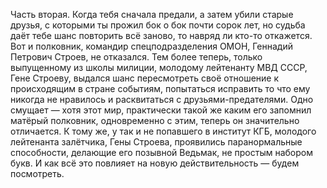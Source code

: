 <!--2025-02-16 12:01:09-->
Часть вторая. Когда тебя сначала предали, а затем убили старые друзья, с которыми ты прожил бок о бок почти сорок лет, но судьба даёт тебе шанс повторить всё заново, то навряд ли кто-то откажется.			Вот и полковник, командир спецподразделения ОМОН, Геннадий Петрович Строев, не отказался. Тем более теперь, только выпущенному из школы милиции, молодому лейтенанту МВД СССР, Гене Строеву, выдался шанс пересмотреть своё отношение к происходящим в стране событиям, попытаться исправить то что ему никогда не нравилось и расквитаться с друзьями-предателями.			Одно смущает — хотя этот мир, практически такой же каким его запомнил матёрый полковник, одновременно с этим, теперь он значительно отличается. К тому же, у так и не попавшего в институт КГБ, молодого лейтенанта залётчика, Гены Строева, проявились паранормальные способности, делающие его позывной Ведьмак, не простым набором букв.			И как всё это повлияет на новую действительность — будем посмотреть.